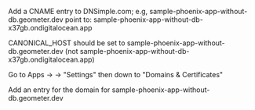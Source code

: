 
Add a CNAME entry to DNSimple.com; e.g, sample-phoenix-app-without-db.geometer.dev point to: sample-phoenix-app-without-db-x37gb.ondigitalocean.app

CANONICAL_HOST should be set to sample-phoenix-app-without-db.geometer.dev (not sample-phoenix-app-without-db-x37gb.ondigitalocean.app)

Go to Apps -> <app name> -> "Settings" then down to "Domains & Certificates"

Add an entry for the domain for sample-phoenix-app-without-db.geometer.dev

